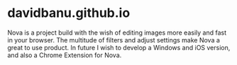 # davidbanu.github.io

Nova is a project build with the wish of editing images more easily and fast in your browser. The multitude of filters and adjust settings make Nova a great to use product. In future I wish to develop a Windows and iOS version, and also a Chrome Extension for Nova. 
